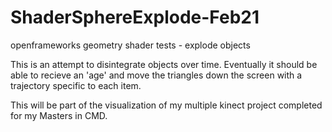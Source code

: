 # ShaderSphereExplode-Feb21
openframeworks geometry shader tests - explode objects

This is an attempt to disintegrate objects over time. Eventually it should be able to recieve an 'age'
and move the triangles down the screen with a trajectory specific to each item.

This will be part of the visualization of my multiple kinect project completed for my Masters in CMD.
